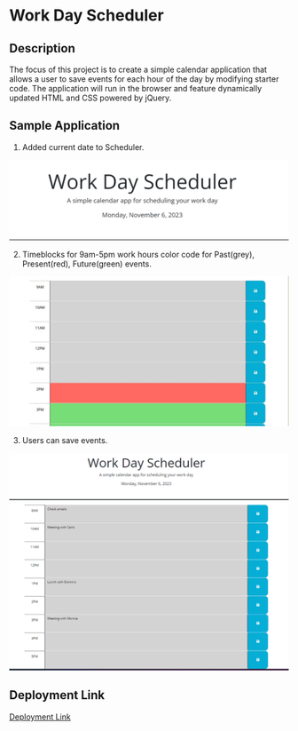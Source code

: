 # Work Day Scheduler

## Description
The focus of this project is to create a simple calendar application that allows a user to save events for each hour of the day by modifying starter code. The application will run in the browser and feature dynamically updated HTML and CSS powered by jQuery.

## Sample Application
1. Added current date to Scheduler.
<img src="./Images/Scheduler Header.png">

2. Timeblocks for 9am-5pm work hours color code for Past(grey), Present(red), Future(green) events.
<img src="./Images/Sample Scheduler.jpg">

3. Users can save events.
<img src="./Images/Saved events.png">

## Deployment Link
[Deployment Link](https://karina-yuk.github.io/Calendar/)